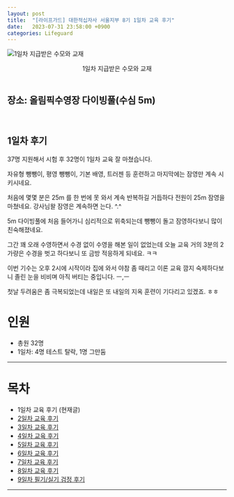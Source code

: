 ```yaml
---
layout: post
title:  "[라이프가드] 대한적십자사 서울지부 8기 1일차 교육 후기"
date:   2023-07-31 23:58:00 +0900
categories: Lifeguard
---
```


![1일차 지급받은 수모와 교재](https://github.com/neoroman/neoroman.github.io/raw/main/_images/lifeguard/Lifeguard-day1.jpg)
<center>1일차 지급받은 수모와 교재</center>

<BR />

## 장소: 올림픽수영장 다이빙풀(수심 5m)

<BR />

## 1일차 후기

37명 지원해서 시험 후 32명이 1일차 교육 잘 마쳤습니다. 

자유형 뺑뺑이, 평영 뺑뺑이, 기본 배영, 트러젠 등 훈련하고 마지막에는 잠영만 계속 시키시네요. 

처음에 몇몇 분은 25m 를 한 번에 못 와서 계속 반복하길 거듭하다 전원이 25m 잠영을 마쳤네요.  강사님왈 잠영은 계속하면 는다. ^.^

5m 다이빙풀에 처음 들어가니 심리적으로 위축되는데 뺑뺑이 돌고 잠영하다보니 많이 친숙해졌네요. 

그간 꽤 오래 수영하면서 수경 없이 수영을 해본 일이 없었는데 오늘 교육 거의 3분의 2가량은 수경을 벗고 하다보니 또 금방 적응하게 되네요. ㅋㅋ

이번 기수는 오후 2시에 시작이라 집에 와서 야참 좀 때리고 이론 교육 깜지 숙제하다보니 졸린 눈을 비비며 아직 버티는 중입니다. ㅡ,ㅡ

첫날 두려움은 좀 극복되었는데 내일은 또 내일의 지옥 훈련이 기다리고 있겠죠. ㅎㅎ

# 인원
 - 총원 32명
 - 1일차: 4명 테스트 탈락, 1명 그만둠


---
# 목차
- 1일차 교육 후기 (현재글)
- [2일차 교육 후기][day-2]
- [3일차 교육 후기][day-3]
- [4일차 교육 후기][day-4]
- [5일차 교육 후기][day-5]
- [6일차 교육 후기][day-6]
- [7일차 교육 후기][day-7]
- [8일차 교육 후기][day-8]
- [9일차 필기/실기 검정 후기][day-9]


---

[day-1]: /RedCross-Lifeguard-day1
[day-2]: /RedCross-Lifeguard-day2
[day-3]: /RedCross-Lifeguard-day3
[day-4]: /RedCross-Lifeguard-day4
[day-5]: /RedCross-Lifeguard-day5
[day-6]: /RedCross-Lifeguard-day6
[day-7]: /RedCross-Lifeguard-day7
[day-8]: /RedCross-Lifeguard-day8
[day-9]: /RedCross-Lifeguard-day9
